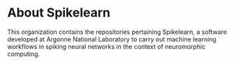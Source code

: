 # About Spikelearn

This organization contains the repositories pertaining Spikelearn,
a software developed at Argonne National Laboratory to carry out
machine learning workflows in spiking neural networks in the
context of neuromorphic computing.

